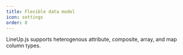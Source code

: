 ```yaml
---
title: Flexible data model
icon: settings
order: 8
---
```


LineUp.js supports heterogenous attribute, composite, array, and map column types. 
